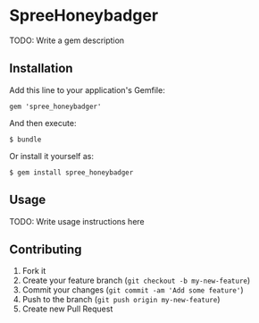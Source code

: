 # SpreeHoneybadger

TODO: Write a gem description

## Installation

Add this line to your application's Gemfile:

    gem 'spree_honeybadger'

And then execute:

    $ bundle

Or install it yourself as:

    $ gem install spree_honeybadger

## Usage

TODO: Write usage instructions here

## Contributing

1. Fork it
2. Create your feature branch (`git checkout -b my-new-feature`)
3. Commit your changes (`git commit -am 'Add some feature'`)
4. Push to the branch (`git push origin my-new-feature`)
5. Create new Pull Request
